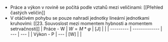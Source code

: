 - Práce a výkon v rovině se počítá podle vztahů mezi veličinami: [[Přehled častých veličin]]
- V otáčívém pohybu se pouze nahradí jednotky lineární jednotkami kruhovími: [[23. Souvoslost mezi momentem hybnosti a momentem setrvačnosti]]
| Práce - W | $W=M*\varphi$ | [J] |     |
| --------- | ------------- | --- | --- |
| Výkon - P | ---           | [W] |     | 

